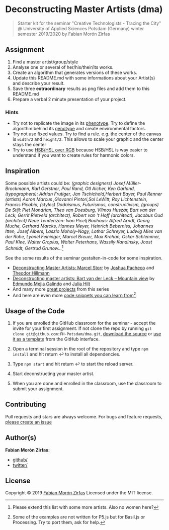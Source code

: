 # Deconstructing Master Artists (dma)

> Starter kit for the seminar "Creative Technologists - Tracing the City" @ University of Applied Sciences Potsdam (Germany) winter semester 2019/2020 by Fabian Morón Zirfas

## Assignment

1. Find a master artist/group/style
2. Analyse one or several of her/his/their/its works.
3. Create an algorithm that generates versions of these works.
4. Update this README.md with some informations about your Artist(s) and describe your result.
5. Save three **extraordinary** results as png files and add them to this README.md
6. Prepare a verbal 2 minute presentation of your project.

### Hints

- Try not to replicate the image in its [phenotype](https://en.wikipedia.org/wiki/Phenotype). Try to define the algorithm behind its [genotype](https://en.wikipedia.org/wiki/Genotype) and create environmental factors.
- Try not use fixed values. Try to find a rule. e.g. the center of the canvas is `width/2` and `height/2`. This allows to scale your graphic and the center stays the center
- Try to use [HSB/HSL over RGB](https://p5js.org/reference/#/p5/colorMode) because HSB/HSL is way easier to understand if you want to create rules for harmonic colors. 


## Inspiration

Some possible artists could be: _(graphic designers) Josef Müller-Brockmann, Karl Gerstner, Paul Rand, Otl Aicher, Ken Garland, (typographers): Adrian Frutiger, Jan Tschichold,Herbert Bayer, Paul Renner (artists) Aaron Marcus ,Giovanni Pintori,Sol LeWitt, Roy Lichtenstein, Francis Picabia, (styles) Dadaismus, Futurismus, constructivism, (groups) De Stijl: Piet Mondrian, Theo van Doesburg, Vilmos Huszár, Bart van der Leck, Gerrit Rietveld (architect), Robert van 't Hoff (architect), Jacobus Oud (architect) Neue Tendenzen: Ivan Picelj Bauhaus: Alfred Arndt, Georg Muche, Gerhard Marcks, Hannes Meyer, Heinrich Beberniss, Johannes Itten, Josef Albers, Laszlo Moholy-Nagy, Lothar Schreyer, Ludwig Mies van der Rohe, Lyonel Feininger, Marcel Breuer, Max Krehan, Oskar Schlemmer, Paul Klee, Walter Gropius, Walter Peterhans, Wassily Kandinsky, Joost Schmidt, Gertrud Grunow…_[^1]

See the some results of the seminar gestalten-in-code for some inspiration.

- [Deconstructing Master Artists: Marcel Storr](https://interface.fh-potsdam.de/gestalten-in-code/projects/deconstructing-storr/) by <span><a href="https://incom.org/profil/7029">Joshua Pacheco</a></span> and <span><a href="http://invitrocolor.com">Theodor Hillmann</a></span>
- [Deconstructing master artists: Bart van der Leck – Mountain view](https://interface.fh-potsdam.de/gestalten-in-code/projects/bart-van-der-leck/) by <span><a href="https://github.com/edgalindo">Edmundo Mejia Galindo</a></span> and <span><a href="https://github.com/piixelcat">Julia Hilt</a></span>
- And many more [great projects](https://interface.fh-potsdam.de/gestalten-in-code/projects/) from this series
- And here are even more [code snippets you can learn from](https://interface.fh-potsdam.de/gestalten-in-code/categories/)[^2]

## Usage of the Code

1. If you are enrolled the GitHub classroom for the seminar - accept the invite for your first assignment. If not clone the repo by running `git clone git@github.com:FH-Potsdam/dma.git`, [download the source](https://github.com/FH-Potsdam/dma/archive/master.zip) or [use it as a template](https://github.com/FH-Potsdam/dma/generate) from the GitHub interface.

2. Open a terminal session in the root of the repository and type `npm install`  and hit return ↩ to install all dependencies.

3. Type `npm start` and hit return ↩ to start the reload server.

4. Start deconstructing your master artist.

5. When you are done and enrolled in the classroom, use the classroom to submit your assignment.

## Contributing

Pull requests and stars are always welcome. For bugs and feature requests, [please create an issue](https://github.com/FH-Potsdam/dma/issues)

## Author(s)

**Fabian Morón Zirfas:**

- [github/](https://github.com/fabianmoronzirfas)
- [twitter/](http://twitter.com/fmoronzirfas)

## License

Copyright © 2019 [Fabian Morón Zirfas](https://fabianmoronzirfas.me)
Licensed under the MIT license.

[^1]: Please extend this list with some more artists. Also no women here?  
[^2]: Some of the examples are not written for P5.js but for Basil.js or Processing. Try to port them, ask for help.

